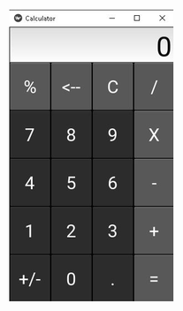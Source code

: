 [![name](https://github.com/Ali-TM-original/Kivy-MD-tut/blob/main/calculator/looks.JPG?raw=true)](https://github.com/Ali-TM-original/Kivy-MD-tut/blob/main/calculator/looks.JPG)

